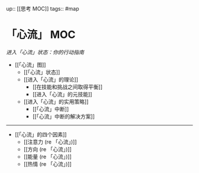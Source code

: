 up:: [[思考 MOC]]
tags:: #map

# 「心流」 MOC
*进入「心流」状态：你的行动指南*

- [[「心流」图]]
	- [[「心流」状态]]
	- [[进入「心流」的理论]]
		- [[在技能和挑战之间取得平衡]]
		- [[进入「心流」的元技能]]
	- [[进入「心流」的实用策略]]
		- [[「心流」中断]]
		- [[「心流」中断的解决方案]]	

---
- [[「心流」的四个因素]]
	- [[注意力 (re 「心流」)]]
	- [[方向 (re 「心流」)]]
	- [[能量 (re 「心流」)]]
	- [[热情 (re 「心流」)]]

